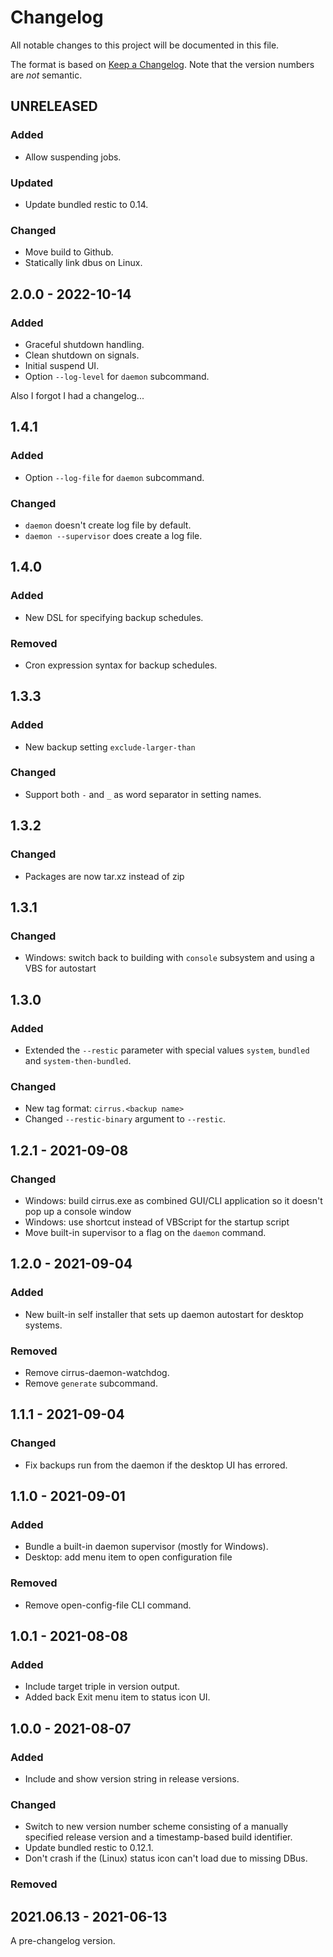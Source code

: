 # Changelog
All notable changes to this project will be documented in this file.

The format is based on [Keep a Changelog](https://keepachangelog.com/en/1.0.0/). Note that
the version numbers are *not* semantic.

## UNRELEASED
### Added
* Allow suspending jobs.

### Updated
* Update bundled restic to 0.14.

### Changed
* Move build to Github.
* Statically link dbus on Linux.

## 2.0.0 - 2022-10-14
### Added
* Graceful shutdown handling.
* Clean shutdown on signals.
* Initial suspend UI.
* Option `--log-level` for `daemon` subcommand.

Also I forgot I had a changelog...

## 1.4.1
### Added
* Option `--log-file` for `daemon` subcommand.

### Changed
* `daemon` doesn't create log file by default.
* `daemon --supervisor` does create a log file.

## 1.4.0
### Added
* New DSL for specifying backup schedules.

### Removed
* Cron expression syntax for backup schedules.

## 1.3.3
### Added
* New backup setting `exclude-larger-than`

### Changed
* Support both `-` and `_` as word separator in setting names.

## 1.3.2
### Changed
* Packages are now tar.xz instead of zip

## 1.3.1
### Changed
* Windows: switch back to building with `console` subsystem and using a VBS for autostart

## 1.3.0
### Added
* Extended the `--restic` parameter with special values `system`, `bundled` and `system-then-bundled`.

### Changed
* New tag format: `cirrus.<backup name>`
* Changed `--restic-binary` argument to `--restic`.

## 1.2.1 - 2021-09-08
### Changed
* Windows: build cirrus.exe as combined GUI/CLI application so it doesn't pop up a console window
* Windows: use shortcut instead of VBScript for the startup script
* Move built-in supervisor to a flag on the `daemon` command.

## 1.2.0 - 2021-09-04
### Added
* New built-in self installer that sets up daemon autostart for desktop systems.

### Removed
* Remove cirrus-daemon-watchdog.
* Remove `generate` subcommand.

## 1.1.1 - 2021-09-04
### Changed
* Fix backups run from the daemon if the desktop UI has errored.

## 1.1.0 - 2021-09-01
### Added
* Bundle a built-in daemon supervisor (mostly for Windows).
* Desktop: add menu item to open configuration file

### Removed
* Remove open-config-file CLI command.

## 1.0.1 - 2021-08-08
### Added
* Include target triple in version output.
* Added back Exit menu item to status icon UI.

## 1.0.0 - 2021-08-07
### Added
* Include and show version string in release versions.

### Changed
* Switch to new version number scheme consisting of a manually specified release version
  and a timestamp-based build identifier.
* Update bundled restic to 0.12.1.
* Don't crash if the (Linux) status icon can't load due to missing DBus.

### Removed

## 2021.06.13 - 2021-06-13
A pre-changelog version.
